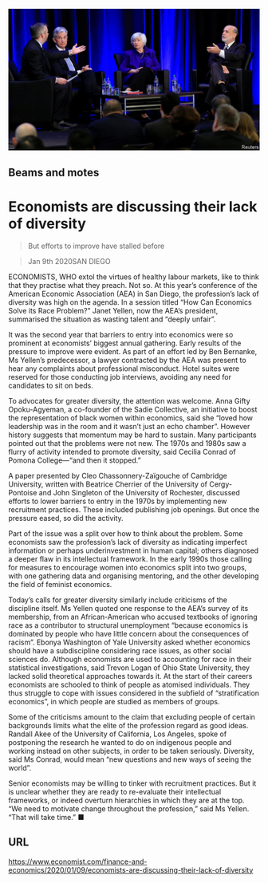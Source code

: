 ![](./images/20200111_FNP504.jpg)

## Beams and motes

# Economists are discussing their lack of diversity

> But efforts to improve have stalled before

> Jan 9th 2020SAN DIEGO

ECONOMISTS, WHO extol the virtues of healthy labour markets, like to think that they practise what they preach. Not so. At this year’s conference of the American Economic Association (AEA) in San Diego, the profession’s lack of diversity was high on the agenda. In a session titled “How Can Economics Solve its Race Problem?” Janet Yellen, now the AEA’s president, summarised the situation as wasting talent and “deeply unfair”.

It was the second year that barriers to entry into economics were so prominent at economists’ biggest annual gathering. Early results of the pressure to improve were evident. As part of an effort led by Ben Bernanke, Ms Yellen’s predecessor, a lawyer contracted by the AEA was present to hear any complaints about professional misconduct. Hotel suites were reserved for those conducting job interviews, avoiding any need for candidates to sit on beds.

To advocates for greater diversity, the attention was welcome. Anna Gifty Opoku-Agyeman, a co-founder of the Sadie Collective, an initiative to boost the representation of black women within economics, said she “loved how leadership was in the room and it wasn’t just an echo chamber”. However history suggests that momentum may be hard to sustain. Many participants pointed out that the problems were not new. The 1970s and 1980s saw a flurry of activity intended to promote diversity, said Cecilia Conrad of Pomona College—“and then it stopped.”

A paper presented by Cleo Chassonnery-Zaïgouche of Cambridge University, written with Beatrice Cherrier of the University of Cergy-Pontoise and John Singleton of the University of Rochester, discussed efforts to lower barriers to entry in the 1970s by implementing new recruitment practices. These included publishing job openings. But once the pressure eased, so did the activity.

Part of the issue was a split over how to think about the problem. Some economists saw the profession’s lack of diversity as indicating imperfect information or perhaps underinvestment in human capital; others diagnosed a deeper flaw in its intellectual framework. In the early 1990s those calling for measures to encourage women into economics split into two groups, with one gathering data and organising mentoring, and the other developing the field of feminist economics.

Today’s calls for greater diversity similarly include criticisms of the discipline itself. Ms Yellen quoted one response to the AEA’s survey of its membership, from an African-American who accused textbooks of ignoring race as a contributor to structural unemployment “because economics is dominated by people who have little concern about the consequences of racism”. Ebonya Washington of Yale University asked whether economics should have a subdiscipline considering race issues, as other social sciences do. Although economists are used to accounting for race in their statistical investigations, said Trevon Logan of Ohio State University, they lacked solid theoretical approaches towards it. At the start of their careers economists are schooled to think of people as atomised individuals. They thus struggle to cope with issues considered in the subfield of “stratification economics”, in which people are studied as members of groups.

Some of the criticisms amount to the claim that excluding people of certain backgrounds limits what the elite of the profession regard as good ideas. Randall Akee of the University of California, Los Angeles, spoke of postponing the research he wanted to do on indigenous people and working instead on other subjects, in order to be taken seriously. Diversity, said Ms Conrad, would mean “new questions and new ways of seeing the world”.

Senior economists may be willing to tinker with recruitment practices. But it is unclear whether they are ready to re-evaluate their intellectual frameworks, or indeed overturn hierarchies in which they are at the top. “We need to motivate change throughout the profession,” said Ms Yellen. “That will take time.” ■

## URL

https://www.economist.com/finance-and-economics/2020/01/09/economists-are-discussing-their-lack-of-diversity
